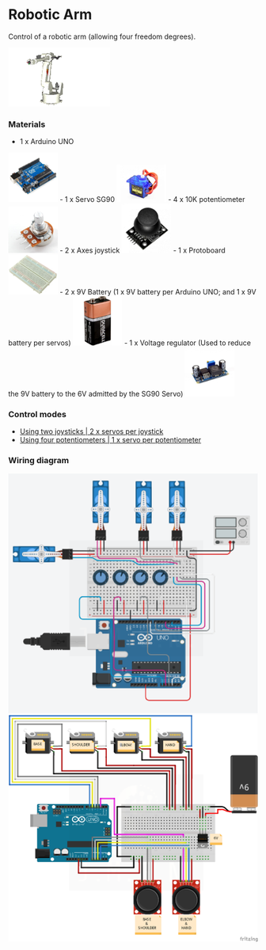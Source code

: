 # Robotic Arm

Control of a robotic arm (allowing four freedom degrees).

![robotic-arm](PICTURES/robotic-arm.gif)

### Materials

- 1 x Arduino UNO
<img src="PICTURES/arduino-uno.jpg" width="100"/>
- 1 x Servo SG90
<img src="PICTURES/servo-sg90.jpg" width="100"/>
- 4 x 10K potentiometer
<img src="PICTURES/10k-potentiometer.jpg" width="100"/>
- 2 x Axes joystick
<img src="PICTURES/joystick.jpg" width="100"/>
- 1 x Protoboard
<img src="PICTURES/protoboard.jpg" width="100"/>
- 2 x 9V Battery (1 x 9V battery per Arduino UNO; and 1 x 9V battery per servos)
<img src="PICTURES/9v_battery.jpg" width="100"/>
- 1 x Voltage regulator (Used to reduce the 9V battery to the 6V admitted by the SG90 Servo)
<img src="PICTURES/voltage-regulator.jpg" width="100"/>

### Control modes

- [Using two joysticks | 2 x servos per joystick](./CODE/JOYSTICK/robotic-arm-joystick.ino)
- [Using four potentiometers | 1 x servo per potentiometer](./CODE/POTENTIOMETER/robotic-arm-potentiometer.ino)
  
### Wiring diagram

<img src="PICTURES/wiring-diagram-potentiometer.png" alt="Using four potentiometers" width="600"/>
<img src="PICTURES/wiring-diagram-joystick.png" alt="Using two joysticks" width="600"/>
